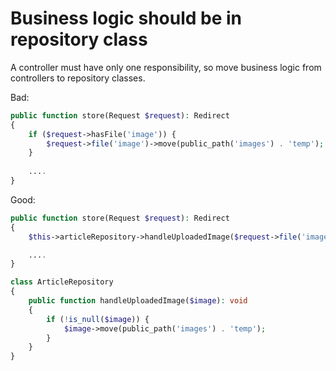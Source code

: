 # Business logic should be in repository class

A controller must have only one responsibility, so move business logic from controllers to repository classes.

Bad:

```php
public function store(Request $request): Redirect
{
    if ($request->hasFile('image')) {
        $request->file('image')->move(public_path('images') . 'temp');
    }
    
    ....
}
```

Good:

```php
public function store(Request $request): Redirect
{
    $this->articleRepository->handleUploadedImage($request->file('image'));

    ....
}

class ArticleRepository
{
    public function handleUploadedImage($image): void
    {
        if (!is_null($image)) {
            $image->move(public_path('images') . 'temp');
        }
    }
}
```
